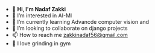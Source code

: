 - 👋 **Hi, I'm Nadaf Zakki**
- 👀 I’m interested in AI-Ml
- 🌱 I’m currently learning Advancde computer vision and 
- 💞️ I’m looking to collaborate on django projects
- 📫 How to reach me zakkinadaf56@gmail.com
- 💪 I love grinding in gym

<!---
zakkinadaf56/zakkinadaf56 is a ✨ special ✨ repository because its `README.md` (this file) appears on your GitHub profile.
You can click the Preview link to take a look at your changes.
--->
